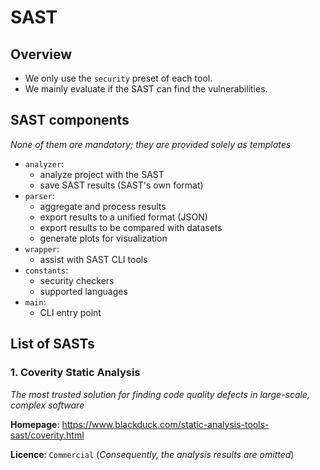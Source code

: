 # SAST

## Overview
- We only use the `security` preset of each tool.
- We mainly evaluate if the SAST can find the vulnerabilities.

## SAST components
*None of them are mandatory; they are provided solely as templates*

- `analyzer`: 
  - analyze project with the SAST
  - save SAST results (SAST's own format)
- `parser`:
  - aggregate and process results
  - export results to a unified format (JSON)
  - export results to be compared with datasets
  - generate plots for visualization
- `wrapper`:
  - assist with SAST CLI tools
- `constants`:
  - security checkers
  - supported languages
- `main`:
  - CLI entry point

## List of SASTs

### 1. Coverity Static Analysis

*The most trusted solution for finding code quality defects in large-scale, complex software*

**Homepage**: https://www.blackduck.com/static-analysis-tools-sast/coverity.html

**Licence**: `Commercial` (*Consequently, the analysis results are omitted*)